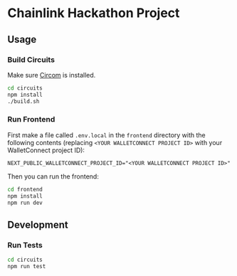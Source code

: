 # Chainlink Hackathon Project

## Usage

### Build Circuits

Make sure [Circom](https://docs.circom.io/getting-started/installation) is installed.

```bash
cd circuits
npm install
./build.sh
```

### Run Frontend

First make a file called `.env.local` in the `frontend` directory with the following contents (replacing `<YOUR WALLETCONNECT PROJECT ID>` with your WalletConnect project ID):

```
NEXT_PUBLIC_WALLETCONNECT_PROJECT_ID="<YOUR WALLETCONNECT PROJECT ID>"
```

Then you can run the frontend:

```bash
cd frontend
npm install
npm run dev
```

## Development

### Run Tests

```bash
cd circuits
npm run test
```
